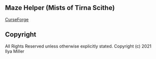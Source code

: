 ## Maze Helper (Mists of Tirna Scithe)

[CurseForge](https://www.curseforge.com/wow/addons/maze-helper-mists-of-tirna-scithe)  

## Copyright

All Rights Reserved unless otherwise explicitly stated.
Copyright (c) 2021 Ilya Miller